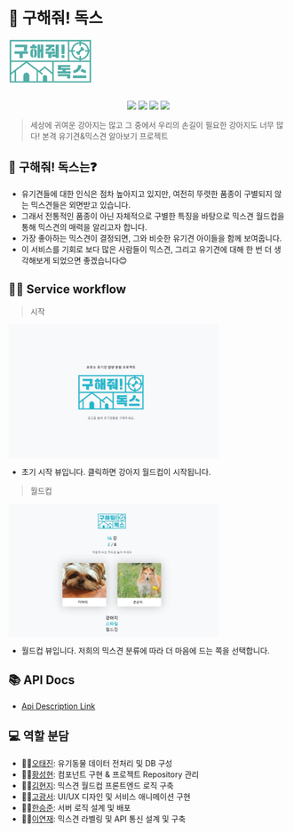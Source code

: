 # 🐶 구해줘! 독스

<div align="center" style="display:flex;">
	<img src="./imgs/logo.png" width="30%"/>
</div>

<br/>
<p align="center">
  <img src="https://img.shields.io/badge/javascript-ES6+-yellow?logo=javascript" />
  <img src="https://img.shields.io/badge/react-17.0.1-9cf?logo=react" />
  <img src="https://img.shields.io/badge/node.js-v12.19.0-green?logo=node.js" />
  <img src="https://img.shields.io/badge/Express-v4.16.1-9cf?logo=express" />
</p>


> 세상에 귀여운 강아지는 많고 그 중에서 우리의 손길이 필요한 강아지도 너무 많다! 본격 유기견&믹스견 알아보기 프로젝트


## 🧐 구해줘! 독스는❓
- 유기견들에 대한 인식은 점차 높아지고 있지만, 여전히 뚜렷한 품종이 구별되지 않는 믹스견들은 외면받고 있습니다.
- 그래서 전통적인 품종이 아닌 자체적으로 구별한 특징을 바탕으로 믹스견 월드컵을 통해 믹스견의 매력을 알리고자 합니다.
- 가장 좋아하는 믹스견이 결정되면, 그와 비슷한 유기견 아이들을 함께 보여줍니다.
- 이 서비스를 기회로 보다 많은 사람들이 믹스견, 그리고 유기견에 대해 한 번 더 생각해보게 되었으면 좋겠습니다😊

## 💁‍♂️ Service workflow

> 시작

<div align="center" style="display:flex;">
	<img src="./imgs/1.JPG" width="75%"/>
</div>

- 초기 시작 뷰입니다. 클릭하면 강아지 월드컵이 시작됩니다.

> 월드컵

<div align="center" style="display:flex;">
	<img src="./imgs/2.JPG" width="75%"/>
</div>

- 월드컵 뷰입니다. 저희의 믹스견 분류에 따라 더 마음에 드는 쪽을 선택합니다.


## 📚 API Docs
* [Api Description Link](https://github.com/busking22/saveDogs/wiki)



## :computer: 역할 분담

- 👨‍💻[오태진](https://github.com/ORANZINO): 유기동물 데이터 전처리 및 DB 구성
- 👨‍💻[황성현](https://github.com/busking22): 컴포넌트 구현 & 프로젝트 Repository 관리
- 👩‍💻[김현지](https://github.com/ekfvnddl99): 믹스견 월드컵 프론트엔드 로직 구축
- 👨‍💻[고광서](https://github.com/rufflain): UI/UX 디자인 및 서비스 애니메이션 구현
- 👨‍💻[한승준](https://github.com/hsjun99): 서버 로직 설계 및 배포
- 👨‍💻[이연재](https://github.com/potomatoo): 믹스견 라벨링 및 API 통신 설계 및 구축

